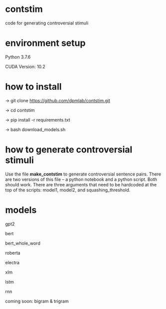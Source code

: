 # contstim
code for generating controversial stimuli

# environment setup

Python 3.7.6

CUDA Version: 10.2 

# how to install

-> git clone https://github.com/dpmlab/contstim.git

-> cd contstim

-> pip install -r requirements.txt

-> bash download_models.sh

# how to generate controversial stimuli

Use the file **make_contstim** to generate controversial sentence pairs. There are two versions of this file – a python notebook and a python script. Both should work. There are three arguments that need to be hardcoded at the top of the scripts: model1, model2, and squashing_threshold.

# models 

gpt2

bert

bert_whole_word

roberta

electra

xlm

lstm

rnn

coming soon: bigram & trigram
